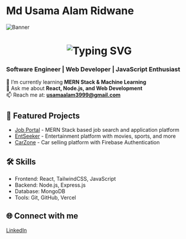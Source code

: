 # Md Usama Alam Ridwane

![Banner](https://i.ibb.co.com/hJVQhxK5/Web-Developer.png)


<h1 align="center">
  <img src="https://readme-typing-svg.herokuapp.com?size=20&duration=10000&color=F72B92&center=true&vCenter=true&lines=Hi+👋,+I'm+Md.+Usama+Alam+Ridwane" alt="Typing SVG" />
</h1>
<h3 align="left">Software Engineer | Web Developer | JavaScript Enthusiast</h3>

🌱 I’m currently learning **MERN Stack & Machine Learning**  
💬 Ask me about **React, Node.js, and Web Development**  
📫 Reach me at: **usamaalam3999@gmail.com**  


## 🚀 Featured Projects

- [Job Portal](https://job-portal-client-one-rust.vercel.app/) - MERN Stack based job search and application platform
- [EntSeeker](https://entseeker.vercel.app/) - Entertainment platform with movies, sports, and more 
- [CarZone](https://carzone-client.vercel.app/) - Car selling platform with Firebase Authentication


## 🛠️ Skills
- Frontend: React, TailwindCSS, JavaScript  
- Backend: Node.js, Express.js  
- Database: MongoDB  
- Tools: Git, GitHub, Vercel  

  
## 🌐 Connect with me
[LinkedIn](https://www.linkedin.com/in/md-usama-alam-ridwane-376b3a1a4/)





